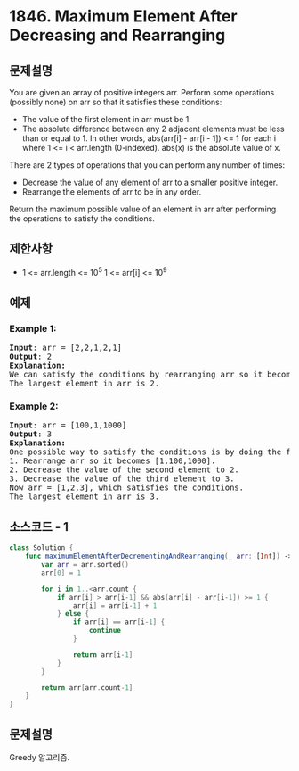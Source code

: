 # 1846. Maximum Element After Decreasing and Rearranging

## 문제설명
You are given an array of positive integers arr. Perform some operations (possibly none) on arr so that it satisfies these conditions:

- The value of the first element in arr must be 1.
- The absolute difference between any 2 adjacent elements must be less than or equal to 1. In other words, abs(arr[i] - arr[i - 1]) <= 1 for each i where 1 <= i < arr.length (0-indexed). abs(x) is the absolute value of x.

There are 2 types of operations that you can perform any number of times:

- Decrease the value of any element of arr to a smaller positive integer.
- Rearrange the elements of arr to be in any order.

Return the maximum possible value of an element in arr after performing the operations to satisfy the conditions.

## 제한사항
- 1 <= arr.length <= 10<sup>5</sup>
1 <= arr[i] <= 10<sup>9</sup>

## 예제
### Example 1:
<pre>
<b>Input</b>: arr = [2,2,1,2,1]
<b>Output</b>: 2
<b>Explanation:</b> 
We can satisfy the conditions by rearranging arr so it becomes [1,2,2,2,1].
The largest element in arr is 2.
</pre>

### Example 2:
<pre>
<b>Input</b>: arr = [100,1,1000]
<b>Output</b>: 3
<b>Explanation:</b>
One possible way to satisfy the conditions is by doing the following:
1. Rearrange arr so it becomes [1,100,1000].
2. Decrease the value of the second element to 2.
3. Decrease the value of the third element to 3.
Now arr = [1,2,3], which satisfies the conditions.
The largest element in arr is 3.
</pre>


## 소스코드 - 1
```Swift
class Solution {
    func maximumElementAfterDecrementingAndRearranging(_ arr: [Int]) -> Int {
        var arr = arr.sorted()
        arr[0] = 1

        for i in 1..<arr.count {
            if arr[i] > arr[i-1] && abs(arr[i] - arr[i-1]) >= 1 {
                arr[i] = arr[i-1] + 1
            } else {
                if arr[i] == arr[i-1] {
                    continue
                }

                return arr[i-1]
            }
        }

        return arr[arr.count-1]
    }
}
```

## 문제설명
Greedy 알고리즘.